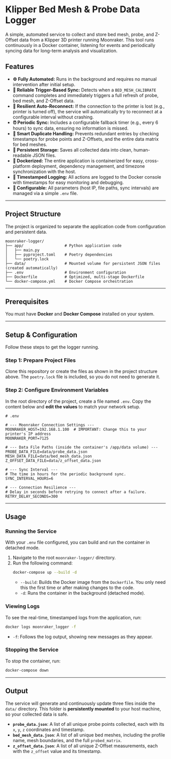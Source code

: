 # Klipper Bed Mesh & Probe Data Logger

A simple, automated service to collect and store bed mesh, probe, and Z-Offset data from a Klipper 3D printer running Moonraker. This tool runs continuously in a Docker container, listening for events and periodically syncing data for long-term analysis and visualization.

## Features

* **⚙️ Fully Automated:** Runs in the background and requires no manual intervention after initial setup.
* **🔌 Reliable Trigger-Based Sync:** Detects when a `BED_MESH_CALIBRATE` command completes and immediately triggers a full refresh of probe, bed mesh, and Z-Offset data.
* **🔄 Resilient Auto-Reconnect:** If the connection to the printer is lost (e.g., printer is turned off), the service will automatically try to reconnect at a configurable interval without crashing.
* **⏰ Periodic Sync:** Includes a configurable fallback timer (e.g., every 6 hours) to sync data, ensuring no information is missed.
* **🧠 Smart Duplicate Handling:** Prevents redundant entries by checking timestamps for probe points and Z-Offsets, and the entire data matrix for bed meshes.
* **💾 Persistent Storage:** Saves all collected data into clean, human-readable JSON files.
* **🐳 Dockerized:** The entire application is containerized for easy, cross-platform deployment, dependency management, and timezone synchronization with the host.
* **📝 Timestamped Logging:** All actions are logged to the Docker console with timestamps for easy monitoring and debugging.
* **🔧 Configurable:** All parameters (host IP, file paths, sync intervals) are managed via a simple `.env` file.

***

## Project Structure

The project is organized to separate the application code from configuration and persistent data.

```
moonraker-logger/
├── app/                  # Python application code
│   ├── main.py
│   ├── pyproject.toml    # Poetry dependencies
│   └── poetry.lock
├── data/                 # Mounted volume for persistent JSON files (created automatically)
├── .env                  # Environment configuration
├── Dockerfile            # Optimized, multi-stage Dockerfile
└── docker-compose.yml    # Docker Compose orchestration
```

***

## Prerequisites

You must have **Docker** and **Docker Compose** installed on your system.

***

## Setup & Configuration

Follow these steps to get the logger running.

### Step 1: Prepare Project Files

Clone this repository or create the files as shown in the project structure above. The `poetry.lock` file is included, so you do not need to generate it.

### Step 2: Configure Environment Variables

In the root directory of the project, create a file named `.env`. Copy the content below and **edit the values** to match your network setup.

```env
# .env

# --- Moonraker Connection Settings ---
MOONRAKER_HOST=192.168.1.100  # IMPORTANT: Change this to your printer's IP address
MOONRAKER_PORT=7125

# --- Data File Paths (inside the container's /app/data volume) ---
PROBE_DATA_FILE=data/probe_data.json
MESH_DATA_FILE=data/bed_mesh_data.json
Z_OFFSET_DATA_FILE=data/z_offset_data.json

# --- Sync Interval ---
# The time in hours for the periodic background sync.
SYNC_INTERVAL_HOURS=6

# --- Connection Resilience ---
# Delay in seconds before retrying to connect after a failure.
RETRY_DELAY_SECONDS=300
```

***

## Usage

### Running the Service

With your `.env` file configured, you can build and run the container in detached mode.

1.  Navigate to the root `moonraker-logger/` directory.
2.  Run the following command:
    ```bash
    docker-compose up --build -d
    ```
    * `--build`: Builds the Docker image from the `Dockerfile`. You only need this the first time or after making changes to the code.
    * `-d`: Runs the container in the background (detached mode).

### Viewing Logs

To see the real-time, timestamped logs from the application, run:
```bash
docker logs moonraker_logger -f
```
* `-f`: Follows the log output, showing new messages as they appear.

### Stopping the Service

To stop the container, run:
```bash
docker-compose down
```

***

## Output

The service will generate and continuously update three files inside the `data/` directory. This folder is **persistently mounted** to your host machine, so your collected data is safe.

* **`probe_data.json`**: A list of all unique probe points collected, each with its `x`, `y`, `z` coordinates and timestamp.
* **`bed_mesh_data.json`**: A list of all unique bed meshes, including the profile name, mesh boundaries, and the full `probed_matrix`.
* **`z_offset_data.json`**: A list of all unique Z-Offset measurements, each with the `z_offset` value and its timestamp.